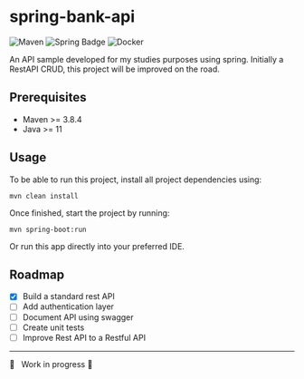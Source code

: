 # spring-bank-api 
![Maven](https://img.shields.io/badge/apache_maven-C71A36?style=for-the-badge&logo=apachemaven&logoColor=white) 
![Spring Badge](https://img.shields.io/badge/Spring-6DB33F?style=for-the-badge&logo=spring&logoColor=white) 
![Docker](https://img.shields.io/badge/Docker-2CA5E0?style=for-the-badge&logo=docker&logoColor=white)

An API sample developed for my studies purposes using spring. Initially a RestAPI CRUD, this project will be improved on the road. 

## Prerequisites

- Maven >= 3.8.4
- Java >= 11
  
## Usage

To be able to run this project, install all project dependencies using:

    mvn clean install 

Once finished, start the project by running:

    mvn spring-boot:run

Or run this app directly into your preferred IDE.


## Roadmap

- [x] Build a standard rest API
- [ ] Add authentication layer
- [ ] Document API using swagger
- [ ] Create unit tests
- [ ] Improve Rest API to a Restful API

--------- 
:construction: &nbsp; Work in progress :construction: